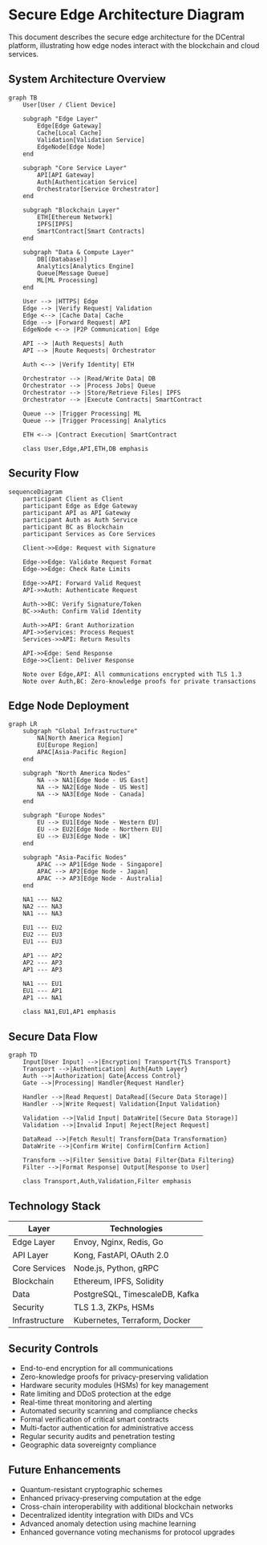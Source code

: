 # Secure Edge Architecture Diagram

This document describes the secure edge architecture for the DCentral platform, illustrating how edge nodes interact with the blockchain and cloud services.

## System Architecture Overview

```mermaid
graph TB
    User[User / Client Device] 
    
    subgraph "Edge Layer"
        Edge[Edge Gateway]
        Cache[Local Cache]
        Validation[Validation Service]
        EdgeNode[Edge Node]
    end
    
    subgraph "Core Service Layer"
        API[API Gateway]
        Auth[Authentication Service]
        Orchestrator[Service Orchestrator]
    end
    
    subgraph "Blockchain Layer"
        ETH[Ethereum Network]
        IPFS[IPFS]
        SmartContract[Smart Contracts]
    end
    
    subgraph "Data & Compute Layer"
        DB[(Database)]
        Analytics[Analytics Engine]
        Queue[Message Queue]
        ML[ML Processing]
    end
    
    User --> |HTTPS| Edge
    Edge --> |Verify Request| Validation
    Edge <--> |Cache Data| Cache
    Edge --> |Forward Request| API
    EdgeNode <--> |P2P Communication| Edge
    
    API --> |Auth Requests| Auth
    API --> |Route Requests| Orchestrator
    
    Auth <--> |Verify Identity| ETH
    
    Orchestrator --> |Read/Write Data| DB
    Orchestrator --> |Process Jobs| Queue
    Orchestrator --> |Store/Retrieve Files| IPFS
    Orchestrator --> |Execute Contracts| SmartContract
    
    Queue --> |Trigger Processing| ML
    Queue --> |Trigger Processing| Analytics
    
    ETH <--> |Contract Execution| SmartContract
    
    class User,Edge,API,ETH,DB emphasis
```

## Security Flow

```mermaid
sequenceDiagram
    participant Client as Client
    participant Edge as Edge Gateway
    participant API as API Gateway
    participant Auth as Auth Service
    participant BC as Blockchain
    participant Services as Core Services
    
    Client->>Edge: Request with Signature
    
    Edge->>Edge: Validate Request Format
    Edge->>Edge: Check Rate Limits
    
    Edge->>API: Forward Valid Request
    API->>Auth: Authenticate Request
    
    Auth->>BC: Verify Signature/Token
    BC->>Auth: Confirm Valid Identity
    
    Auth->>API: Grant Authorization
    API->>Services: Process Request
    Services->>API: Return Results
    
    API->>Edge: Send Response
    Edge->>Client: Deliver Response
    
    Note over Edge,API: All communications encrypted with TLS 1.3
    Note over Auth,BC: Zero-knowledge proofs for private transactions
```

## Edge Node Deployment

```mermaid
graph LR
    subgraph "Global Infrastructure"
        NA[North America Region]
        EU[Europe Region]
        APAC[Asia-Pacific Region]
    end
    
    subgraph "North America Nodes"
        NA --> NA1[Edge Node - US East]
        NA --> NA2[Edge Node - US West]
        NA --> NA3[Edge Node - Canada]
    end
    
    subgraph "Europe Nodes"
        EU --> EU1[Edge Node - Western EU]
        EU --> EU2[Edge Node - Northern EU] 
        EU --> EU3[Edge Node - UK]
    end
    
    subgraph "Asia-Pacific Nodes"
        APAC --> AP1[Edge Node - Singapore]
        APAC --> AP2[Edge Node - Japan]
        APAC --> AP3[Edge Node - Australia]
    end
    
    NA1 --- NA2
    NA2 --- NA3
    NA1 --- NA3
    
    EU1 --- EU2
    EU2 --- EU3
    EU1 --- EU3
    
    AP1 --- AP2
    AP2 --- AP3
    AP1 --- AP3
    
    NA1 --- EU1
    EU1 --- AP1
    AP1 --- NA1
    
    class NA1,EU1,AP1 emphasis
```

## Secure Data Flow

```mermaid
graph TD
    Input[User Input] -->|Encryption| Transport{TLS Transport}
    Transport -->|Authentication| Auth{Auth Layer}
    Auth -->|Authorization| Gate{Access Control}
    Gate -->|Processing| Handler{Request Handler}
    
    Handler -->|Read Request| DataRead[(Secure Data Storage)]
    Handler -->|Write Request| Validation{Input Validation}
    
    Validation -->|Valid Input| DataWrite[(Secure Data Storage)]
    Validation -->|Invalid Input| Reject[Reject Request]
    
    DataRead -->|Fetch Result| Transform{Data Transformation}
    DataWrite -->|Confirm Write| Confirm[Confirm Action]
    
    Transform -->|Filter Sensitive Data| Filter{Data Filtering}
    Filter -->|Format Response| Output[Response to User]
    
    class Transport,Auth,Validation,Filter emphasis
```

## Technology Stack

| Layer | Technologies |
|-------|--------------|
| Edge Layer | Envoy, Nginx, Redis, Go |
| API Layer | Kong, FastAPI, OAuth 2.0 |
| Core Services | Node.js, Python, gRPC |
| Blockchain | Ethereum, IPFS, Solidity |
| Data | PostgreSQL, TimescaleDB, Kafka |
| Security | TLS 1.3, ZKPs, HSMs |
| Infrastructure | Kubernetes, Terraform, Docker |

## Security Controls

- End-to-end encryption for all communications
- Zero-knowledge proofs for privacy-preserving validation
- Hardware security modules (HSMs) for key management
- Rate limiting and DDoS protection at the edge
- Real-time threat monitoring and alerting
- Automated security scanning and compliance checks
- Formal verification of critical smart contracts
- Multi-factor authentication for administrative access
- Regular security audits and penetration testing
- Geographic data sovereignty compliance

## Future Enhancements

- Quantum-resistant cryptographic schemes
- Enhanced privacy-preserving computation at the edge
- Cross-chain interoperability with additional blockchain networks
- Decentralized identity integration with DIDs and VCs
- Advanced anomaly detection using machine learning
- Enhanced governance voting mechanisms for protocol upgrades